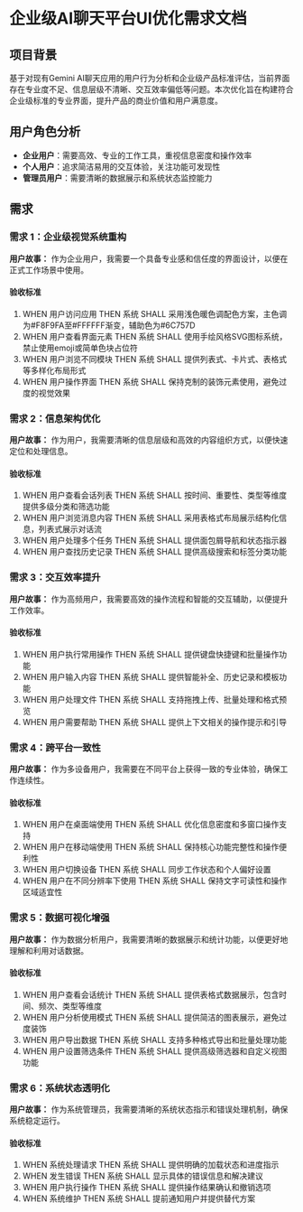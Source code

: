 # 企业级AI聊天平台UI优化需求文档

## 项目背景

基于对现有Gemini AI聊天应用的用户行为分析和企业级产品标准评估，当前界面存在专业度不足、信息层级不清晰、交互效率偏低等问题。本次优化旨在构建符合企业级标准的专业界面，提升产品的商业价值和用户满意度。

## 用户角色分析

- **企业用户**：需要高效、专业的工作工具，重视信息密度和操作效率
- **个人用户**：追求简洁易用的交互体验，关注功能可发现性
- **管理员用户**：需要清晰的数据展示和系统状态监控能力

## 需求

### 需求 1：企业级视觉系统重构

**用户故事：** 作为企业用户，我需要一个具备专业感和信任度的界面设计，以便在正式工作场景中使用。

#### 验收标准

1. WHEN 用户访问应用 THEN 系统 SHALL 采用浅色暖色调配色方案，主色调为#F8F9FA至#FFFFFF渐变，辅助色为#6C757D
2. WHEN 用户查看界面元素 THEN 系统 SHALL 使用手绘风格SVG图标系统，禁止使用emoji或简单色块占位符
3. WHEN 用户浏览不同模块 THEN 系统 SHALL 提供列表式、卡片式、表格式等多样化布局形式
4. WHEN 用户操作界面 THEN 系统 SHALL 保持克制的装饰元素使用，避免过度的视觉效果

### 需求 2：信息架构优化

**用户故事：** 作为用户，我需要清晰的信息层级和高效的内容组织方式，以便快速定位和处理信息。

#### 验收标准

1. WHEN 用户查看会话列表 THEN 系统 SHALL 按时间、重要性、类型等维度提供多级分类和筛选功能
2. WHEN 用户浏览消息内容 THEN 系统 SHALL 采用表格式布局展示结构化信息，列表式展示对话流
3. WHEN 用户处理多个任务 THEN 系统 SHALL 提供面包屑导航和状态指示器
4. WHEN 用户查找历史记录 THEN 系统 SHALL 提供高级搜索和标签分类功能

### 需求 3：交互效率提升

**用户故事：** 作为高频用户，我需要高效的操作流程和智能的交互辅助，以便提升工作效率。

#### 验收标准

1. WHEN 用户执行常用操作 THEN 系统 SHALL 提供键盘快捷键和批量操作功能
2. WHEN 用户输入内容 THEN 系统 SHALL 提供智能补全、历史记录和模板功能
3. WHEN 用户处理文件 THEN 系统 SHALL 支持拖拽上传、批量处理和格式预览
4. WHEN 用户需要帮助 THEN 系统 SHALL 提供上下文相关的操作提示和引导

### 需求 4：跨平台一致性

**用户故事：** 作为多设备用户，我需要在不同平台上获得一致的专业体验，确保工作连续性。

#### 验收标准

1. WHEN 用户在桌面端使用 THEN 系统 SHALL 优化信息密度和多窗口操作支持
2. WHEN 用户在移动端使用 THEN 系统 SHALL 保持核心功能完整性和操作便利性
3. WHEN 用户切换设备 THEN 系统 SHALL 同步工作状态和个人偏好设置
4. WHEN 用户在不同分辨率下使用 THEN 系统 SHALL 保持文字可读性和操作区域适宜性

### 需求 5：数据可视化增强

**用户故事：** 作为数据分析用户，我需要清晰的数据展示和统计功能，以便更好地理解和利用对话数据。

#### 验收标准

1. WHEN 用户查看会话统计 THEN 系统 SHALL 提供表格式数据展示，包含时间、频次、类型等维度
2. WHEN 用户分析使用模式 THEN 系统 SHALL 提供简洁的图表展示，避免过度装饰
3. WHEN 用户导出数据 THEN 系统 SHALL 支持多种格式导出和批量处理功能
4. WHEN 用户设置筛选条件 THEN 系统 SHALL 提供高级筛选器和自定义视图功能

### 需求 6：系统状态透明化

**用户故事：** 作为系统管理员，我需要清晰的系统状态指示和错误处理机制，确保系统稳定运行。

#### 验收标准

1. WHEN 系统处理请求 THEN 系统 SHALL 提供明确的加载状态和进度指示
2. WHEN 发生错误 THEN 系统 SHALL 显示具体的错误信息和解决建议
3. WHEN 用户执行操作 THEN 系统 SHALL 提供操作结果确认和撤销选项
4. WHEN 系统维护 THEN 系统 SHALL 提前通知用户并提供替代方案
